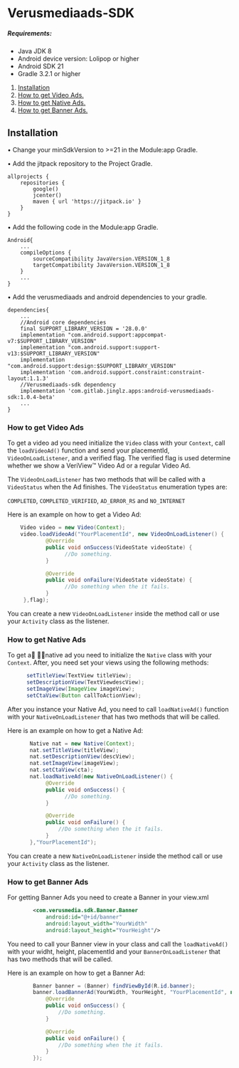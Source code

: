 # Verusmediaads-SDK
##### Requirements:

* Java JDK 8
* Android device version: Lolipop or higher
* Android SDK 21
* Gradle 3.2.1 or higher

1. [ Installation ](#ins)
2. [ How to get Video Ads. ](#video)
2. [ How to get Native Ads. ](#native)
2. [ How to get Banner Ads. ](#banner)

<a name="ins"></a>
## Installation
•	Change your minSdkVersion to >=21 in the Module:app Gradle.

•	Add the jitpack repository to the Project Gradle.
```
allprojects {
    repositories {
        google()
        jcenter()
        maven { url 'https://jitpack.io' }
    }
}
```
•	Add the following code in the Module:app Gradle.
```
Android{
    ...
    compileOptions {
        sourceCompatibility JavaVersion.VERSION_1_8
        targetCompatibility JavaVersion.VERSION_1_8
    }
    ...
}
```
•	Add the verusmediaads and android dependencies to your gradle.

```
dependencies{
    ...
    //Android core dependencies
    final SUPPORT_LIBRARY_VERSION = '28.0.0'
    implementation "com.android.support:appcompat-v7:$SUPPORT_LIBRARY_VERSION"
    implementation "com.android.support:support-v13:$SUPPORT_LIBRARY_VERSION"
    implementation "com.android.support:design:$SUPPORT_LIBRARY_VERSION"
    implementation 'com.android.support.constraint:constraint-layout:1.1.3'
    //Verusmediaads-sdk dependency
    implementation 'com.gitlab.jinglz.apps:android-verusmediaads-sdk:1.0.4-beta'
    ...
}

```
<a name="video"></a>
### How to get Video Ads
To get a video ad you need initialize the `Video` class with your `Context`, call the `loadVideoAd()` function and send your placementId, `VideoOnLoadListener`, and a verified flag. The verified flag is used determine whether we show a VeriView™ Video Ad or a regular Video Ad.

The `VideoOnLoadListener` has two methods that will be called with a `VideoStatus` when the Ad finishes.
The `VideoStatus` enumeration types are:

`COMPLETED`, `COMPLETED_VERIFIED`, `AD_ERROR_RS` and `NO_INTERNET`

Here is an example on how to get a Video Ad:

```java
    Video video = new Video(Context);
    video.loadVideoAd("YourPlacementId", new VideoOnLoadListener() {
            @Override
            public void onSuccess(VideoState videoState) {
                  //Do something.
            }

            @Override
            public void onFailure(VideoState videoState) {
                  //Do something when the it fails.   
            }
     },flag);
```
You can create a new `VideoOnLoadListener` inside the method call or use your `Activity` class as the listener.

<a name="native"></a>
### How to get Native Ads
To get a native ad you need to initialize the `Native` class with your `Context`. After, you need set your views using the following methods:

```java
      setTitleView(TextView titleView);
      setDescriptionView(TextViewdescView);
      setImageView(ImageView imageView);
      setCtaView(Button callToActionView);
```


After you instance your Native Ad, you need to call `loadNativeAd()` function with your `NativeOnLoadListener` that has two methods that will be called. 

Here is an example on how to get a Native Ad:

```java
       Native nat = new Native(Context);
       nat.setTitleView(titleView);
       nat.setDescriptionView(descView);
       nat.setImageView(imageView);
       nat.setCtaView(cta);
       nat.loadNativeAd(new NativeOnLoadListener() {
            @Override
            public void onSuccess() {
                  //Do something.
            }

            @Override
            public void onFailure() {
                //Do something when the it fails.
            }
       },"YourPlacementId");
```
You can create a new `NativeOnLoadListener` inside the method call or use your `Activity` class as the listener.
<a name="banner"></a>
### How to get Banner Ads
For getting Banner Ads you need to create a Banner in your view.xml
```xml
        <com.verusmedia.sdk.Banner.Banner
            android:id="@+id/banner"
            android:layout_width="YourWidth"
            android:layout_height="YourHeight"/>           
```

You need to call your Banner view in your class and call the `loadNativeAd()` with your widht, height, placementId and your `BannerOnLoadListener` that has two methods that will be called. 

Here is an example on how to get a Banner Ad:
```java
        Banner banner = (Banner) findViewById(R.id.banner);
        banner.loadBannerAd(YourWidth, YourHeight, "YourPlacementId", new BannerOnLoadListener() {
            @Override
            public void onSuccess() {
                //Do something.
            }

            @Override
            public void onFailure() {
                //Do something when the it fails.
            }
        });
```
        
